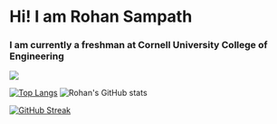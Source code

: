 #                         Hi! I am Rohan Sampath
###         I am currently a freshman at Cornell University College of Engineering

![](https://komarev.com/ghpvc/?username=Rohan-dev-C&style=flat&color=DC143C)

[![Top Langs](https://github-readme-stats.vercel.app/api/top-langs/?username=Rohan-dev-C&theme=onedark)](https://github.com/anuraghazra/github-readme-stats)
![Rohan's GitHub stats](https://github-readme-stats.vercel.app/api?username=Rohan-dev-C&show_icons=true&theme=onedark)  


[![GitHub Streak](https://github-readme-streak-stats.herokuapp.com/?user=Rohan-dev-C&theme=tokyonight)](https://git.io/streak-stats) 
